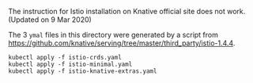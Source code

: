The instruction for Istio installation on Knative official site does not work. (Updated on 9 Mar 2020)

The 3 `ymal` files in this directory were generated by a script from https://github.com/knative/serving/tree/master/third_party/istio-1.4.4.

```
kubectl apply -f istio-crds.yaml
kubectl apply -f istio-minimal.yaml
kubectl apply -f istio-knative-extras.yaml
```
